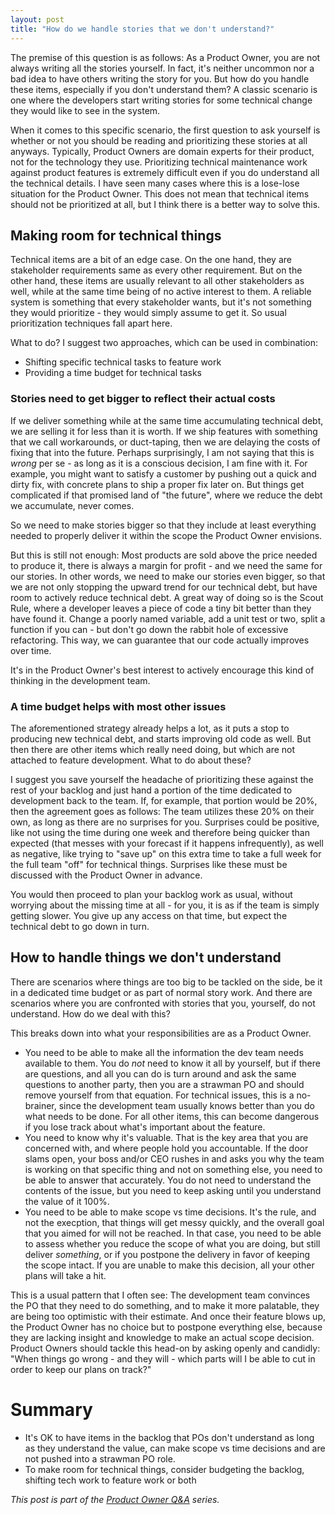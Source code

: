 ```yaml
---
layout: post
title: "How do we handle stories that we don't understand?"
---
```

The premise of this question is as follows: As a Product Owner, you are not always writing all the stories yourself. In fact, it's neither uncommon nor a bad idea to have others writing the story for you.
But how do you handle these items, especially if you don't understand them? A classic scenario is one where the developers start writing stories for some technical change they would like to see in the system.

When it comes to this specific scenario, the first question to ask yourself is whether or not you should be reading and prioritizing these stories at all anyways. Typically, Product Owners are domain experts for their product, not for the technology they use. Prioritizing technical maintenance work against product features is extremely difficult even if you do understand all the technical details. I have seen many cases where this is a lose-lose situation for the Product Owner. This does not mean that technical items should not be prioritized at all, but  I think there is a better way to solve this.

## Making room for technical things
Technical items are a bit of an edge case. On the one hand, they are stakeholder requirements same as every other requirement. But on the other hand, these items are usually relevant to all other stakeholders as well, while at the same time being of no active interest to them. A reliable system is something that every stakeholder wants, but it's not something they would prioritize - they would simply assume to get it. So usual prioritization techniques fall apart here.

What to do? I suggest two approaches, which can be used in combination:
- Shifting specific technical tasks to feature work
- Providing a time budget for technical tasks

### Stories need to get bigger to reflect their actual costs
If we deliver something while at the same time accumulating technical debt, we are selling it for less than it is worth. If we ship features with something that we call workarounds, or duct-taping, then we are delaying the costs of fixing that into the future. Perhaps surprisingly, I am not saying that this is _wrong_ per se - as long as it is a conscious decision, I am fine with it. For example, you might want to satisfy a customer by pushing out a quick and dirty fix, with concrete plans to ship a proper fix later on. But things get complicated if that promised land of "the future", where we reduce the debt we accumulate, never comes.

So we need to make stories bigger so that they include at least everything needed to properly deliver it within the scope the Product Owner envisions. 

But this is still not enough: Most products are sold above the price needed to produce it, there is always a margin for profit - and we need the same for our stories. In other words, we need to make our stories even bigger, so that we are not only stopping the upward trend for our technical debt, but have room to actively reduce technical debt. A great way of doing so is the Scout Rule, where a developer leaves a piece of code a tiny bit better than they have found it. Change a poorly named variable, add a unit test or two, split a function if you can - but don't go down the rabbit hole of excessive refactoring. This way, we can guarantee that our code actually improves over time.

It's in the Product Owner's best interest to actively encourage this kind of thinking in the development team.

### A time budget helps with most other issues
The aforementioned strategy already helps a lot, as it puts a stop to producing new technical debt, and starts improving old code as well. But then there are other items which really need doing, but which are not attached to feature development. What to do about these?

I suggest you save yourself the headache of prioritizing these against the rest of your backlog and just hand a portion of the time dedicated to development back to the team. If, for example, that portion would be 20%, then the agreement goes as follows: The team utilizes these 20% on their own, as long as there are no surprises for you. Surprises could be positive, like not using the time during one week and therefore being quicker than expected (that messes with your forecast if it happens infrequently), as well as negative, like trying to "save up" on this extra time to take a full week for the full team "off" for technical things. Surprises like these must be discussed with the Product Owner in advance.

You would then proceed to plan your backlog work as usual, without worrying about the missing time at all - for you, it is as if the team is simply getting slower. You give up any access on that time, but expect the technical debt to go down in turn.

## How to handle things we don't understand
There are scenarios where things are too big to be tackled on the side, be it in a dedicated time budget or as part of normal story work. And there are scenarios where you are confronted with stories that you, yourself, do not understand. How do we deal with this?

This breaks down into what your responsibilities are as a Product Owner.
- You need to be able to make all the information the dev team needs available to them. You do _not_ need to know it all by yourself, but if there are questions, and all you can do is turn around and ask the same questions to another party, then you are a strawman PO and should remove yourself from that equation. For technical issues, this is a no-brainer, since the development team usually knows better than you do what needs to be done. For all other items, this can become dangerous if you lose track about what's important about the feature.
- You need to know why it's valuable. That is the key area that you are concerned with, and where people hold you accountable. If the door slams open, your boss and/or CEO rushes in and asks you why the team is working on that specific thing and not on something else, you need to be able to answer that accurately. You do not need to understand the contents of the issue, but you need to keep asking until you understand the value of it 100%.
- You need to be able to make scope vs time decisions. It's the rule, and not the execption, that things will get messy quickly, and the overall goal that you aimed for will not be reached. In that case, you need to be able to assess whether you reduce the scope of what you are doing, but still deliver _something_, or if you postpone the delivery in favor of keeping the scope intact. If you are unable to make this decision, all your other plans will take a hit.

This is a usual pattern that I often see: The development team convinces the PO that they need to do something, and to make it more palatable, they are being too optimistic with their estimate. And once their feature blows up, the Product Owner has no choice but to postpone everything else, because they are lacking insight and knowledge to make an actual scope decision. Product Owners should tackle this head-on by asking openly and candidly: "When things go wrong - and they will - which parts will I be able to cut in order to keep our plans on track?"


# Summary

- It's OK to have items in the backlog that POs don't understand as long as they understand the value, can make scope vs time decisions and are not pushed into a strawman PO role.
- To make room for technical things, consider budgeting the backlog, shifting tech work to feature work or both


_This post is part of the [Product Owner Q&A](/po_qa/start) series._